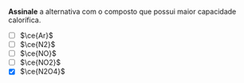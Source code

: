 **Assinale** a alternativa com o composto que possui maior capacidade calorífica.

- [ ] $\ce{Ar}$
- [ ] $\ce{N2}$
- [ ] $\ce{NO}$
- [ ] $\ce{NO2}$
- [x] $\ce{N2O4}$
